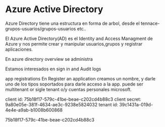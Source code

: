# Azure Active Directory
Azure Directory tiene una estructura en forma de arbol,
desde el tennace-grupos-usuarios/grupos-usuarios etc..

El Azure Active Directory(AD) es el Identity and Access 
Managment de Azure y nos permite crear y manipular 
usuarios,grupos y registrar aplicaciones.

En azure directory overview se administra

Estamos interesados en sign in and Audit logs

app registrations
En Register an application
creamos un nombre, y darle uno de los tipos soportados para
darle acceso a la app. puede ser multitenant or sigle tenant
o/y cuentas personales microsoft.

client id: 75b18f17-579c-41be-beae-c202cd4b88c3
client  secret: 9a80e05e-381f-4634-ae3c-9238e5824032
tenant id: 39c1431a-019d-4e4e-a9ab-b1008b600868

75b18f17-579c-41be-beae-c202cd4b88c3